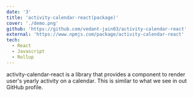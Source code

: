 ```yaml
---
date: '3'
title: 'activity-calendar-react(package)'
cover: './demo.png'
github: 'https://github.com/vedant-jain03/activity-calendar-react'
external: 'https://www.npmjs.com/package/activity-calendar-react'
tech:
  - React
  - Javascript
  - Rollup
---
```


activity-calendar-react is a library that provides a component to render user's yearly activity on a calendar. This is similar to what we see in out GitHub profile.
